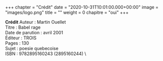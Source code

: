 +++
chapter = "Crédit"
date = "2020-10-31T10:01:00.000+00:00"
image = "images/logo.png"
title = ""
weight = 0
chapitre = "oui"
+++

**Crédit**
Auteur : Martin Ouellet \
Titre :	Babel rage \
Date de parution :	avril 2001 \
Éditeur :	TROIS \
Pages :	130 \
Sujet :	poesie quebecoise \
ISBN :	9782895160243 (2895160244) \
